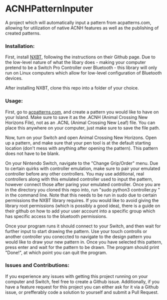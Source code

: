 # ACNHPatternInputer
A project which will automatically input a pattern from acpatterns.com, allowing for utilization of native ACNH features as well as the publishing of created patterns.

### Installation:
First, install [NXBT](https://github.com/Brikwerk/nxbt), following the instructions on their Github page. Due to the low-level nature of what the libary does - making your computer pretend to be a Switch Pro Controller over Bluetooth - this library will only run on Linux computers which allow for low-level configuration of Bluetooth devices. 

After installing NXBT, clone this repo into a folder of your choice.

### Usage:
First, go to [acpatterns.com](acpatterns.com), and create a pattern you would like to have on your Island. Make sure to save it as the .ACNH (Animal Crossing New Horizons File), not as an .ACNL (Animal Crossing New Leaf) file. You can place this anywhere on your computer, just make sure to save the file path.

Now, turn on your Switch and open Animal Crossing New Horizons. Open up a pattern, and make sure that your pen tool is at the default starting location (don't mess with anything after opening the pattern). This pattern does not have to be blank.

On your Nintendo Switch, navigate to the "Change Grip/Order" menu. Due to certain quirks with controller emulation, make sure to pair your emulated controller before any other controllers. You may use additional, real controllers along with this emulated controller used to input the pattern, however connect those after paring your emulated controller. Once you are in the directory you cloned this repo into, run "sudo python3 controller.py <path to pattern file>" in the command line. Note that this needs to be run in sudo due to certain permissions the NXBT library requires. If you would like to avoid giving the library root permissions (which is possibly a good idea), there is a guide on their github on how to add your user account into a specific group which has specific access to the bluetooth permissions.
  
Once your program runs it should connect to your Switch, and then wait for further input to start drawing the pattern. Use your touch controlls or another controller you coneccted to navigate to the design pattern you would like to draw your new pattern in. Once you have selected this pattern, press enter and wait for the pattern to be drawn. The program should print "Done!", at which point you can quit the program.
  
### Issues and Contributions:
If you experience any issues with getting this project running on your computer and Switch, feel free to create a Github issue. Additionally, if you have a feature request for this project you can either ask for it via a Github issue, or prefferably code a solution to yourself and submit a Pull Request. 
